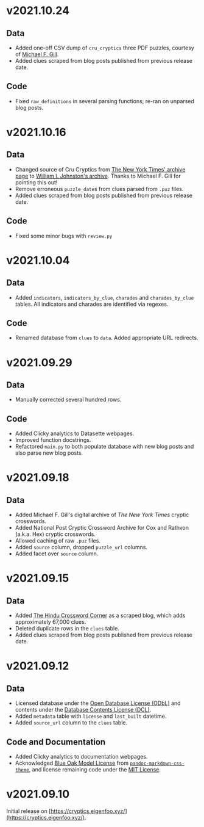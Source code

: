 # v2021.10.24

## Data

- Added one-off CSV dump of `cru_cryptics` three PDF puzzles, courtesy of
  [Michael F. Gill](https://bbtp.net/).
- Added clues scraped from blog posts published from previous release date.

## Code

- Fixed `raw_definitions` in several parsing functions; re-ran on unparsed blog
  posts.

# v2021.10.16

## Data

- Changed source of Cru Cryptics from [The New York Times' archive
  page](https://archive.nytimes.com/www.nytimes.com/premium/xword/cryptic-archive.html)
  to [William I. Johnston's archive](https://theworld.com/~wij/puzzles/cru/).
  Thanks to Michael F. Gill for pointing this out!
- Remove erroneous `puzzle_date`s from clues parsed from `.puz` files.
- Added clues scraped from blog posts published from previous release date.

## Code

- Fixed some minor bugs with `review.py`

# v2021.10.04

## Data

- Added `indicators`, `indicators_by_clue`, `charades` and `charades_by_clue`
  tables. All indicators and charades are identified via regexes.

## Code

- Renamed database from `clues` to `data`. Added appropriate URL redirects.

# v2021.09.29

## Data

- Manually corrected several hundred rows.

## Code

- Added Clicky analytics to Datasette webpages.
- Improved function docstrings.
- Refactored `main.py` to both populate database with new blog posts and also
  parse new blog posts.

# v2021.09.18

## Data

- Added Michael F. Gill's digital archive of _The New York Times_ cryptic
  crosswords.
- Added National Post Cryptic Crossword Archive for Cox and Rathvon (a.k.a.
  Hex) cryptic crosswords.
- Allowed caching of raw `.puz` files.
- Added `source` column, dropped `puzzle_url` columns.
- Added facet over `source` column.

# v2021.09.15

## Data

- Added [The Hindu Crossword
  Corner](https://thehinducrosswordcorner.blogspot.com/) as a scraped blog,
  which adds approximately 67,000 clues.
- Deleted duplicate rows in the `clues` table.
- Added clues scraped from blog posts published from previous release date.

# v2021.09.12

## Data

- Licensed database under the [Open Database License
  (ODbL)](https://opendatacommons.org/licenses/odbl/1-0/) and contents under
  the [Database Contents License
  (DCL)](https://opendatacommons.org/licenses/dbcl/1-0/).
- Added `metadata` table with `license` and `last_built` datetime.
- Added `source_url` column to the `clues` table.

## Code and Documentation

- Added Clicky analytics to documentation webpages.
- Acknowledged [Blue Oak Model
  License](https://blueoakcouncil.org/license/1.0.0) from
  [`pandoc-markdown-css-theme`](https://github.com/jez/pandoc-markdown-css-theme),
  and license remaining code under the [MIT License](https://mit-license.org/).

# v2021.09.10

Initial release on [https://cryptics.eigenfoo.xyz/](https://cryptics.eigenfoo.xyz/).
